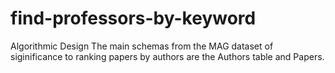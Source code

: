 # find-professors-by-keyword
Algorithmic Design
The main schemas from the MAG dataset of siginificance to ranking papers by authors are the Authors table and Papers. 
